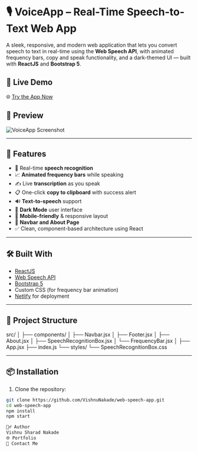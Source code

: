 # 🎙️ VoiceApp – Real-Time Speech-to-Text Web App

A sleek, responsive, and modern web application that lets you convert speech to text in real-time using the **Web Speech API**, with animated frequency bars, copy and speak functionality, and a dark-themed UI — built with **ReactJS** and **Bootstrap 5**.

## 🚀 Live Demo

🌐 [Try the App Now](https://earnest-naiad-5695d0.netlify.app)

## 📸 Preview

![VoiceApp Screenshot](https://user-images.githubusercontent.com/your-screenshot.png)

---

## 🧠 Features

- 🎤 Real-time **speech recognition**
- 📈 **Animated frequency bars** while speaking
- ✍️ Live **transcription** as you speak
- 📋 One-click **copy to clipboard** with success alert
- 🔊 **Text-to-speech** support
- 🌙 **Dark Mode** user interface
- 📱 **Mobile-friendly** & responsive layout
- 🔗 **Navbar and About Page**
- ✅ Clean, component-based architecture using React

---

## 🛠️ Built With

- [ReactJS](https://reactjs.org/)
- [Web Speech API](https://developer.mozilla.org/en-US/docs/Web/API/Web_Speech_API)
- [Bootstrap 5](https://getbootstrap.com/)
- Custom CSS (for frequency bar animation)
- [Netlify](https://www.netlify.com/) for deployment

---

## 📂 Project Structure

src/
│
├── components/
│ ├── Navbar.jsx
│ ├── Footer.jsx
│ ├── About.jsx
│ ├── SpeechRecognitionBox.jsx
│ └── FrequencyBar.jsx
│
├── App.jsx
├── index.js
└── styles/
└── SpeechRecognitionBox.css


---

## 📦 Installation

1. Clone the repository:

```bash
git clone https://github.com/VishnuNakade/web-speech-app.git
cd web-speech-app
npm install
npm start

🙋‍♂️ Author
Vishnu Sharad Nakade
🌐 Portfolio
📧 Contact Me


